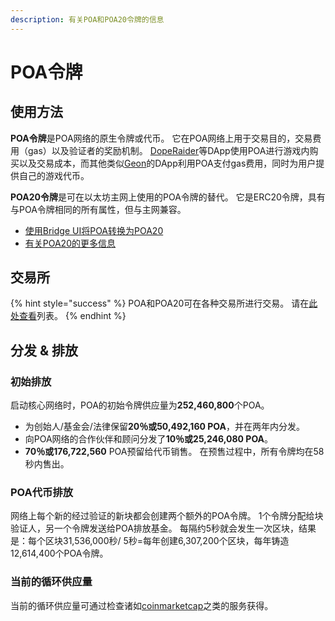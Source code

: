 ```yaml
---
description: 有关POA和POA20令牌的信息
---
```


# POA令牌

## 使用方法

**POA令牌**是POA网络的原生令牌或代币。 它在POA网络上用于交易目的，交易费用（gas）以及验证者的奖励机制。 [DopeRaider](https://doperaider.com/#/)等DApp使用POA进行游戏内购买以及交易成本，而其他类似[Geon](https://www.geon.network/)的DApp利用POA支付gas费用，同时为用户提供自己的游戏代币。

**POA20令牌**是可在以太坊主网上使用的POA令牌的替代。 它是ERC20令牌，具有与POA令牌相同的所有属性，但与主网兼容。

* [使用Bridge UI将POA转换为POA20](https://bridge.poa.net/)
* [有关POA20的更多信息](https://www.poa.network/v/zhong-wen/for-users/about-poa-token/faq-poa20-general-questions)

## 交易所

{% hint style="success" %}
POA和POA20可在各种交易所进行交易。 请在[此处查看](https://www.poa.network/v/zhong-wen/for-users/about-poa-token/poa-and-poa20-exchanges)列表。
{% endhint %}

## 分发 & 排放

### 初始排放

启动核心网络时，POA的初始令牌供应量为**252,460,800**个POA。

* 为创始人/基金会/法律保留**20％**或**50,492,160 POA**，并在两年内分发。 
* 向POA网络的合作伙伴和顾问分发了**10％**或**25,246,080 POA**。 
* **70％**或**176,722,560** POA预留给代币销售。 在预售过程中，所有令牌均在58秒内售出。

### POA代币排放

网络上每个新的经过验证的新块都会创建两个额外的POA令牌。 1个令牌分配给块验证人，另一个令牌发送给POA排放基金。 每隔约5秒就会发生一次区块，结果是：每个区块31,536,000秒/ 5秒=每年创建6,307,200个区块，每年铸造12,614,400个POA令牌。

### 当前的循环供应量

当前的循环供应量可通过检查诸如[coinmarketcap](https://coinmarketcap.com/currencies/poa/)之类的服务获得。 





